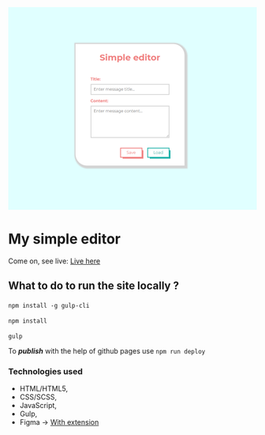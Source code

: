 ![Simple-Editor screenshot](github/simpleEditor.PNG)

# My simple editor

Come on, see live: [Live here](https://sasinskil.github.io/simple-editor)

## What to do to run the site locally ?

`npm install -g gulp-cli`

`npm install`

`gulp`

To ***publish*** with the help of github pages use `npm run deploy`

### Technologies used

- HTML/HTML5,
- CSS/SCSS,
- JavaScript,
- Gulp,
- Figma -> [With extension](https://pdkit.co)
